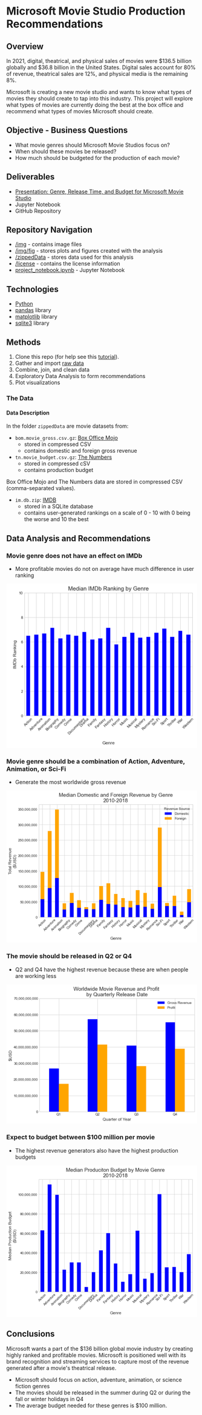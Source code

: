 # Microsoft Movie Studio Production Recommendations
       
## Overview
In 2021, digital, theatrical, and physical sales of movies were $136.5 billion globally and $36.8 billion in the United States. Digital sales account for 80% of revenue, theatrical sales are 12%, and physical media is the remaining 8%.

Microsoft is creating a new movie studio and wants to know what types of movies they should create to tap into this industry. This project will explore what types of movies are currently doing the best at the box office and recommend what types of movies Microsoft should create.

## Objective - Business Questions

* What movie genres should Microsoft Movie Studios focus on?
* When should these movies be released?
* How much should be budgeted for the production of each movie?

## Deliverables
* [Presentation:  Genre, Release Time, and Budget for Microsoft Movie Studio](https://docs.google.com/presentation/d/1FRCtFUkY__pndP7pPa4Z1vMWZ-83tGATsAjRPp5Ye9U/edit?usp=sharing)
* Jupyter Notebook
* GitHub Repository

## Repository Navigation
* [/img](./img) - contains image files
* [/img/fig](./img/fig) - stores plots and figures created with the analysis
* [/zippedData](./zippedData) - stores data used for this analysis
* [/license](./license) - contains the license information
* [project_notebook.ipynb](project_notebook.ipynb) - Jupyter Notebook 

## Technologies
* [Python](https://www.python.org/)
* [pandas](https://pandas.pydata.org/) library
* [matplotlib](https://matplotlib.org/) library
* [sqlite3](https://docs.python.org/3/library/sqlite3.html) library

## Methods
1. Clone this repo (for help see this [tutorial](https://help.github.com/articles/cloning-a-repository/)).
2. Gather and import [raw data](./zippedData)
3. Combine, join, and clean data
3. Exploratory Data Analysis to form recommendations
4. Plot visualizations

### The Data

#### Data Description

In the folder `zippedData` are movie datasets from:

* `bom.movie_gross.csv.gz`: [Box Office Mojo](https://www.boxofficemojo.com/)
	* stored in compressed CSV
	* contains domestic and foreign gross revenue
* `tn.movie_budget.csv.gz`: [The Numbers](https://www.the-numbers.com/)
	* stored in compressed cSV
	* contains production budget

Box Office Mojo and The Numbers data are stored in compressed CSV (comma-separated values).

* `im.db.zip`: [IMDB](https://www.imdb.com/)
	* stored in a SQLite database
	* contains user-generated rankings on a scale of 0 - 10 with 0 being the worse and 10 the best

## Data Analysis and Recommendations

### Movie genre does not have an effect on IMDb 
* More profitable movies do not on average have much difference in user ranking

![IMDb Ranking by Movie Genre](./img/fig/barplot_genre_ranking.png)

###  Movie genre should be a combination of Action, Adventure, Animation, or Sci-Fi
* Generate the most worldwide gross revenue

![Average Revenue by Genre](./img/fig/barplot_genre_revenue.png)

###  The movie should be released in Q2 or Q4
* Q2 and Q4 have the highest revenue because these are when people are working less

![Revenue by quarterly release time](./img/fig/barplot_comp_quarter.png)

###  Expect to budget between $100 million per movie
* The highest revenue generators also have the highest production budgets

![Average Budget by Genre](./img/fig/barplot_genre_budget.png)

## Conclusions
Microsoft wants a part of the $136 billion global movie industry by creating highly ranked and profitable movies. Microsoft is positioned well with its brand recognition and streaming services to capture most of the revenue generated after a movie's theatrical release.

* Microsoft should focus on action, adventure, animation, or science fiction genres
* The movies should be released in the summer during Q2 or during the fall or winter holidays in Q4
* The average budget needed for these genres is $100 million.


